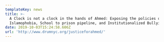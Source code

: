 ```yaml
---
templateKey: news
title: >-
  A Clock is not a clock in the hands of Ahmed: Exposing the policies of
  Islamophobia, School to prison pipeline, and Institutionalized Bullying.
date: 2019-10-03T15:24:58.606Z
url: 'http://www.drumnyc.org/justiceforahmed/'
---
```


